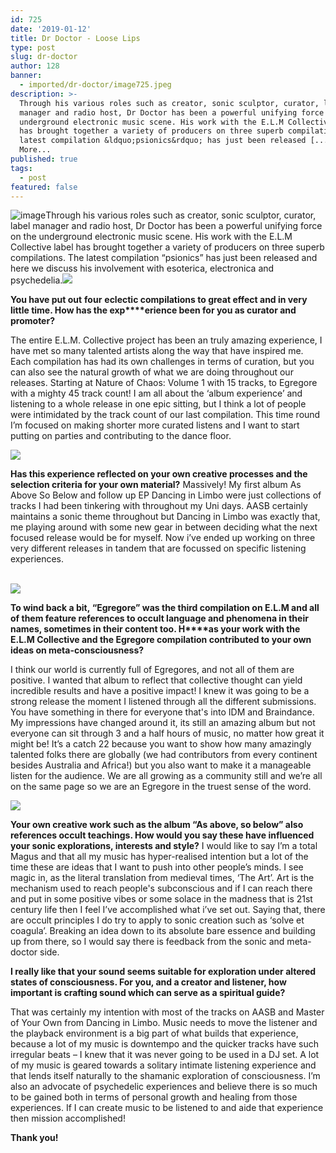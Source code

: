 ```yaml
---
id: 725
date: '2019-01-12'
title: Dr Doctor - Loose Lips
type: post
slug: dr-doctor
author: 128
banner:
  - imported/dr-doctor/image725.jpeg
description: >-
  Through his various roles such as creator, sonic sculptor, curator, label
  manager and radio host, Dr Doctor has been a powerful unifying force on the
  underground electronic music scene. His work with the E.L.M Collective label
  has brought together a variety of producers on three superb compilations. The
  latest compilation &ldquo;psionics&rdquo; has just been released [...]Read
  More...
published: true
tags:
  - post
featured: false
---
```

![image](../imported/dr-doctor/image725.jpeg)Through his various roles such as creator, sonic sculptor, curator, label manager and radio host, Dr Doctor has been a powerful unifying force on the underground electronic music scene. His work with the E.L.M Collective label has brought together a variety of producers on three superb compilations. The latest compilation “psionics” has just been released and here we discuss his involvement with esoterica, electronica and psychedelia.![](/wp-content/uploads/live/img/wysiwyg/5c37d305599e2.jpg)

**You have put out** **four** **eclectic compilations to great effect and in very little time. How has the exp****erience been for you as curator and promoter?** 

The entire E.L.M. Collective project has been an truly amazing experience, I have met so many talented artists along the way that have inspired me. Each compilation has had its own challenges in terms of curation, but you can also see the natural growth of what we are doing throughout our releases. Starting at Nature of Chaos: Volume 1 with 15 tracks, to Egregore with a mighty 45 track count! I am all about the ‘album experience’ and listening to a whole release in one epic sitting, but I think a lot of people were intimidated by the track count of our last compilation. This time round I’m focused on making shorter more curated listens and I want to start putting on parties and contributing to the dance floor.

![](/wp-content/uploads/live/img/wysiwyg/5c37d31578ff0.jpg)

**Has this experience reflected on your own creative processes and the selection criteria for your own material?** Massively! My first album As Above So Below and follow up EP Dancing in Limbo were just collections of tracks I had been tinkering with throughout my Uni days. AASB certainly maintains a sonic theme throughout but Dancing in Limbo was exactly that, me playing around with some new gear in between deciding what the next focused release would be for myself. Now i’ve ended up working on three very different releases in tandem that are focussed on specific listening experiences.  
 

![](/wp-content/uploads/live/img/wysiwyg/5c37d3272ef12.jpg)

**To wind back a bit, “Egregore” was the third compilation on E.L.M and all of them feature references to occult language and phenomena in their names, sometimes in their content too. H****as your work with the E.L.M Collective and the Egregore compilation contributed to your own ideas on meta-consciousness?** 

I think our world is currently full of Egregores, and not all of them are positive. I wanted that album to reflect that collective thought can yield incredible results and have a positive impact! I knew it was going to be a strong release the moment I listened through all the different submissions. You have something in there for everyone that's into IDM and Braindance. My impressions have changed around it, its still an amazing album but not everyone can sit through 3 and a half hours of music, no matter how great it might be! It’s a catch 22 because you want to show how many amazingly talented folks there are globally (we had contributors from every continent besides Australia and Africa!) but you also want to make it a manageable listen for the audience. We are all growing as a community still and we’re all on the same page so we are an Egregore in the truest sense of the word.

![](/wp-content/uploads/live/img/wysiwyg/5c37d3343acd0.jpg)

**Your own creative work such as the album “As above, so below” also references occult teachings. How would you say these have influenced your sonic explorations, interests and style?** I would like to say I’m a total Magus and that all my music has hyper-realised intention but a lot of the time these are ideas that I want to push into other people’s minds. I see magic in, as the literal translation from medieval times, ‘The Art’. Art is the mechanism used to reach people's subconscious and if I can reach there and put in some positive vibes or some solace in the madness that is 21st century life then I feel I’ve accomplished what i’ve set out. Saying that, there are occult principles I do try to apply to sonic creation such as ‘solve et coagula’. Breaking an idea down to its absolute bare essence and building up from there, so I would say there is feedback from the sonic and meta-doctor side. 

**I really like that your sound seems suitable for exploration under altered states of consciousness. For you, and a creator and listener, how important is crafting sound which can serve as a spiritual guide?**

That was certainly my intention with most of the tracks on AASB and Master of Your Own from Dancing in Limbo. Music needs to move the listener and the playback environment is a big part of what builds that experience, because a lot of my music is downtempo and the quicker tracks have such irregular beats – I knew that it was never going to be used in a DJ set. A lot of my music is geared towards a solitary intimate listening experience and that lends itself naturally to the shamanic exploration of consciousness. I’m also an advocate of psychedelic experiences and believe there is so much to be gained both in terms of personal growth and healing from those experiences. If I can create music to be listened to and aide that experience then mission accomplished! 

**Thank you!**